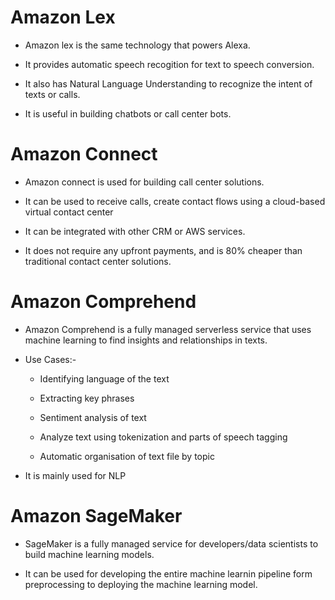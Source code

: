 # Amazon Lex

- Amazon lex is the same technology that powers Alexa.

- It provides automatic speech recogition for text to speech conversion.

- It also has Natural Language Understanding to recognize the intent of texts or calls.

- It is useful in building chatbots or call center bots.

# Amazon Connect

- Amazon connect is used for building call center solutions.

- It can be used to receive calls, create contact flows using a cloud-based virtual contact center

- It can be integrated with other CRM or AWS services.

- It does not require any upfront payments, and is 80% cheaper than traditional contact center solutions.

# Amazon Comprehend

- Amazon Comprehend is a fully managed serverless service that uses machine learning to find insights and relationships in texts.

- Use Cases:-
  
  - Identifying language of the text
  
  - Extracting key phrases
  
  - Sentiment analysis of text
  
  - Analyze text using tokenization and parts of speech tagging
  
  - Automatic organisation of text file by topic

- It is mainly used for NLP

# Amazon SageMaker

- SageMaker is a fully managed service for developers/data scientists to build machine learning models.

- It can be used for developing the entire machine learnin pipeline form preprocessing to deploying the machine learning model.


